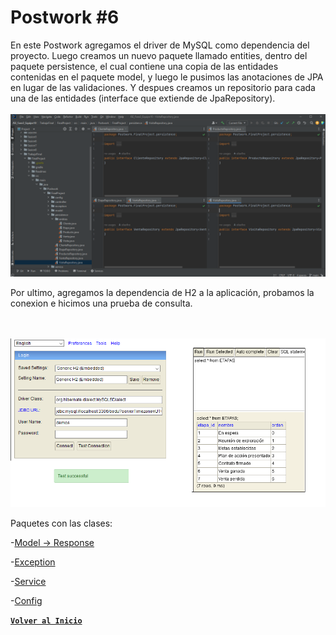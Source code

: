 # Postwork #6

En este Postwork agregamos el driver de MySQL como dependencia del proyecto. Luego creamos un nuevo paquete llamado entities, dentro del paquete persistence, el cual contiene una copia de las entidades contenidas en el paquete model, y luego le pusimos las anotaciones de JPA en lugar de las validaciones. Y despues creamos un repositorio para cada una de las entidades (interface que extiende de JpaRepository).
<br>
<br>
<img src = "./Img/screenPW6_1.png">
<br>

Por ultimo, agregamos la dependencia de H2 a la aplicación, probamos la conexion e hicimos una prueba de consulta.

<br>
<br>
<img src = "./Img/screenPW6_2.png">
<br>


Paquetes con las clases:

-[Model -> Response](../src/main/java/Postwork/FinalProject/model/response)

-[Exception](../src/main/java/Postwork/FinalProject/exception)

-[Service](../src/main/java/Postwork/FinalProject/services)

-[Config](../src/main/java/Postwork/FinalProject/config)


[**`Volver al Inicio`**](../../../)
